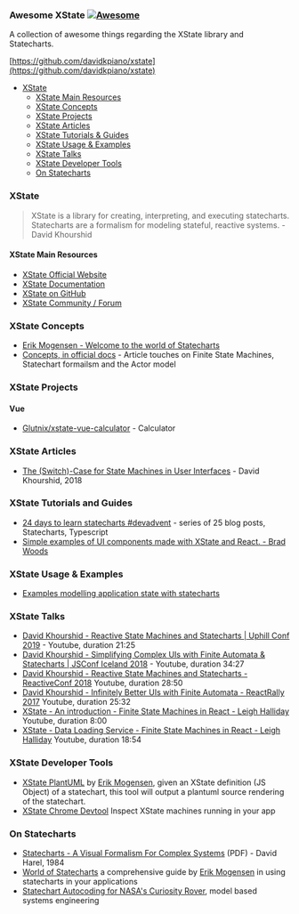 ### **Awesome XState** [![Awesome](https://cdn.rawgit.com/sindresorhus/awesome/d7305f38d29fed78fa85652e3a63e154dd8e8829/media/badge.svg)](https://github.com/sindresorhus/awesome)

A collection of awesome things regarding the XState library and Statecharts.

[https://github.com/davidkpiano/xstate](https://github.com/davidkpiano/xstate)

- [XState](#xstate)
  - [XState Main Resources](#xstate-main-resources)
  - [XState Concepts](#xstate-concepts)
  - [XState Projects](#xstate-projects)
  - [XState Articles](#xstate-articles)
  - [XState Tutorials & Guides](#xstate-tutorials-and-guides)
  - [XState Usage & Examples](xstate-usage--examples)
  - [XState Talks](#xstate-talks)
  - [XState Developer Tools](#xstate-developer-tools)
  - [On Statecharts](#on-statecharts)

### XState

> XState is a library for creating, interpreting, and executing statecharts. Statecharts are a formalism for modeling stateful, reactive systems. - David Khourshid

#### XState Main Resources

- [XState Official Website](https://xstate.js.org)
- [XState Documentation](https://xstate.js.org/docs)
- [XState on GitHub](https://github.com/davidkpiano/xstate)
- [XState Community / Forum](https://spectrum.chat/statecharts)

### XState Concepts

- [Erik Mogensen - Welcome to the world of Statecharts](https://statecharts.github.io/)
- [Concepts, in official docs](https://github.com/davidkpiano/xstate/blob/master/docs/about/concepts.md) - Article touches on Finite State Machines, Statechart formailsm and the Actor model 

### XState Projects

#### Vue

- [Glutnix/xstate-vue-calculator](https://github.com/Glutnix/xstate-vue-calculator) - Calculator

### XState Articles

- [The (Switch)-Case for State Machines in User Interfaces](https://24ways.org/2018/state-machines-in-user-interfaces/) - David Khourshid, 2018

### XState Tutorials and Guides

- [24 days to learn statecharts #devadvent](https://dev.to/codingdive/introducing-state-machine-advent-24-bite-sized-blog-posts-about-state-machines-and-statecharts-2ce0) - series of 25 blog posts, Statecharts, Typescript
- [Simple examples of UI components made with XState and React. - Brad Woods](https://bradwoods.io/guides/xstate-react)

### XState Usage & Examples

- [Examples modelling application state with statecharts](https://github.com/coodoo/xstate-examples)

### XState Talks

- [David Khourshid - Reactive State Machines and Statecharts | Uphill Conf 2019](https://www.youtube.com/watch?v=GSHQFx7PG20) - Youtube, duration 21:25
- [David Khourshid - Simplifying Complex UIs with Finite Automata & Statecharts | JSConf Iceland 2018](https://www.youtube.com/watch?v=RqTxtOXcv8Y) - Youtube, duration 34:27
- [David Khourshid - Reactive State Machines and Statecharts  - ReactiveConf 2018](https://www.youtube.com/watch?v=DrHccvns-L0) Youtube, duration 28:50
- [David Khourshid - Infinitely Better UIs with Finite Automata - ReactRally 2017](https://www.youtube.com/watch?v=VU1NKX6Qkxc) Youtube, duration 25:32
- [XState - An introduction - Finite State Machines in React - Leigh Halliday](https://www.youtube.com/watch?v=iDZxjJYMOUQ) Youtube, duration 8:00
- [XState - Data Loading Service - Finite State Machines in React - Leigh Halliday](https://www.youtube.com/watch?v=XaHk9vhmus4) Youtube, duration 18:54

### XState Developer Tools

- [XState PlantUML](https://github.com/mogsie/xstate-plantuml) by [Erik Mogensen](https://github.com/mogsie), given an XState definition (JS Object) of a statechart, this tool will output a plantuml source rendering of the statechart.
- [XState Chrome Devtool](https://chrome.google.com/webstore/detail/xstate-devtools/aamnodipnlopbknpklfoabalmobheehc) Inspect XState machines running in your app

### On Statecharts

- [Statecharts - A Visual Formalism For Complex Systems](https://www.inf.ed.ac.uk/teaching/courses/seoc/2005_2006/resources/statecharts.pdf) (PDF) - David Harel, 1984
- [World of Statecharts](https://statecharts.github.io/) a comprehensive guide by [Erik Mogensen](https://github.com/mogsie) in using statecharts in your applications
- [Statechart Autocoding for NASA's Curiosity Rover](https://blog.nomagic.com/statechart-autocoding-curiosity-rover/), model based systems engineering


